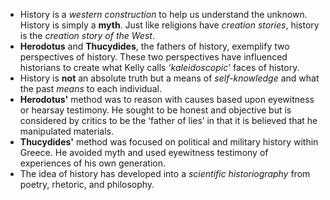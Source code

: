 - History is a *western construction* to help us understand the unknown. History is simply a **myth**. Just like religions have *creation stories*, history is the *creation story of the West*.
- **Herodotus** and **Thucydides**, the fathers of history, exemplify two perspectives of history. These two perspectives have influenced historians to create what Kelly calls *‘kaleidoscopic’* faces of history.
- History is **not** an absolute truth but a means of *self-knowledge* and what the past *means* to each individual. 
- **Herodotus'** method was to reason with causes based upon eyewitness or hearsay testimony. He sought to be honest and objective but is considered by critics to be the ‘father of lies’ in that it is believed that he manipulated materials.
- **Thucydides'** method was focused on political and military history within Greece. He avoided myth and used eyewitness testimony of experiences of his own generation.
- The idea of history has developed into a *scientific historiography* from poetry, rhetoric, and philosophy.  

